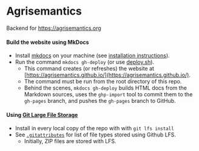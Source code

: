 # Agrisemantics

Backend for https://agrisemantics.org

#### Build the website using MkDocs

* Install [mkdocs](http://mkdocs.org) on your machine (see [installation instructions](http://www.mkdocs.org/#installation)).
* Run the command `mkdocs gh-deploy` (or use [deploy.sh](https://github.com/agrisemantics/agrisemantics.github.io)).  
    * This command creates (or refreshes) the website at [https://agrisemantics.github.io/](https://agrisemantics.github.io/).  
    * The command must be run from the root directory of this repo.  
    * Behind the scenes, `mkdocs gh-deploy` builds HTML docs from the Markdown sources, uses the `ghp-import` tool to commit them to the `gh-pages` branch, and pushes the `gh-pages` branch to GitHub.

#### Using [Git Large File Storage](https://git-lfs.github.com/)

* Install in every local copy of the repo with with `git lfs install`
* See [`.gitattributes`](https://github.com/agrisemantics/website/blob/master/.gitattributes) for list of file types stored using Github LFS.
  * Initially, ZIP files are stored with LFS.
